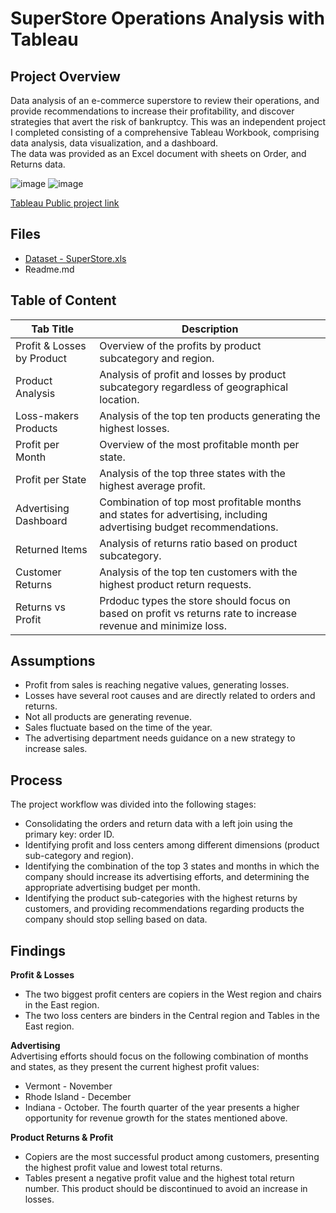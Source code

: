 # SuperStore Operations Analysis with Tableau

## Project Overview
Data analysis of an e-commerce superstore to review their operations, and provide recommendations to increase their profitability, and discover strategies that avert the risk of bankruptcy. 
This was an independent project I completed consisting of a comprehensive Tableau Workbook, comprising data analysis, data visualization, and a dashboard.<br>
The data was provided as an Excel document with sheets on Order, and Returns data.    

![image](https://github.com/user-attachments/assets/0c7c5269-de2e-48f5-8add-fbdde11bb5c5)
![image](https://github.com/user-attachments/assets/584b8c59-597f-4473-9061-7ed13cca83ef)



<a href='https://public.tableau.com/views/2023_11_19_Project4_TB/ProfitLossCenters?:language=en-US&:display_count=n&:origin=viz_share_link' target=_blank><u>Tableau Public project link </u></a>



    
## Files  
- [Dataset - SuperStore.xls](https://github.com/LidiaRJ/SuperStore-operations-analysis---Trableau/blob/main/Superstore.xls)
- Readme.md


## Table of Content
| Tab Title| Description | 
| -------- | ------------|
| Profit & Losses by Product | Overview of the profits by product subcategory and region. |
| Product Analysis | Analysis of profit and losses by product subcategory regardless of geographical location. |
| Loss-makers Products | Analysis of the top ten products generating the highest losses. |
| Profit per Month | Overview of the most profitable month per state. |
| Profit per State | Analysis of the top three states with the highest average profit. |
| Advertising Dashboard | Combination of top most profitable months and states for advertising, including advertising budget recommendations. | 
| Returned Items | Analysis of returns ratio based on product subcategory. |
| Customer Returns | Analysis of the top ten customers with the highest product return requests. |
| Returns vs Profit | Prdoduc types the store should focus on based on profit vs returns rate to increase revenue and minimize loss. | 

## Assumptions
- Profit from sales is reaching negative values, generating losses.
- Losses have several root causes and are directly related to orders and returns.
- Not all products are generating revenue.
- Sales fluctuate based on the time of the year. 
- The advertising department needs guidance on a new strategy to increase sales.

## Process
The project workflow was divided into the following stages: 
- Consolidating the orders and return data with a left join using the primary key: order ID.
- Identifying profit and loss centers among different dimensions (product sub-category and region). 
- Identifying the combination of the top 3 states and months in which the company should increase its advertising efforts, and determining the appropriate advertising budget per month.
- Identifying the product sub-categories with the highest returns by customers, and providing recommendations regarding products the company should stop selling based on data.

## Findings
__Profit & Losses__
- The two biggest profit centers are copiers in the West region and chairs in the East region. 
- The two loss centers are binders in the Central region and Tables in the East region.
  
__Advertising__    
Advertising efforts should focus on the following combination of months and states, as they present the current highest profit values:
  - Vermont - November
  - Rhode Island - December
  - Indiana - October.
The fourth quarter of the year presents a higher opportunity for revenue growth for the states mentioned above.

__Product Returns & Profit__
- Copiers are the most successful product among customers, presenting the highest profit value and lowest total returns. 
- Tables present a negative profit value and the highest total return number. This product should be discontinued to avoid an increase in losses. 
